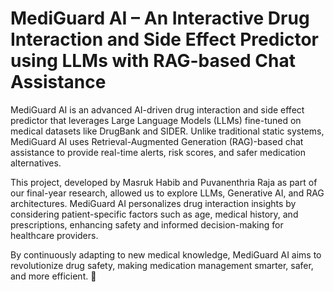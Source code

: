 # MediGuard AI – An Interactive Drug Interaction and Side Effect Predictor using LLMs with RAG-based Chat Assistance

MediGuard AI is an advanced AI-driven drug interaction and side effect predictor that leverages Large Language Models (LLMs) fine-tuned on medical datasets like DrugBank and SIDER. Unlike traditional static systems, MediGuard AI uses Retrieval-Augmented Generation (RAG)-based chat assistance to provide real-time alerts, risk scores, and safer medication alternatives.

This project, developed by Masruk Habib and Puvanenthria Raja as part of our final-year research, allowed us to explore LLMs, Generative AI, and RAG architectures. MediGuard AI personalizes drug interaction insights by considering patient-specific factors such as age, medical history, and prescriptions, enhancing safety and informed decision-making for healthcare providers.

By continuously adapting to new medical knowledge, MediGuard AI aims to revolutionize drug safety, making medication management smarter, safer, and more efficient. 🚀
